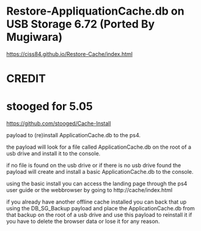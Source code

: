 # Restore-AppliquationCache.db on USB Storage 6.72 (Ported By Mugiwara)
https://ciss84.github.io/Restore-Cache/index.html

# CREDIT 
# stooged for 5.05 
https://github.com/stooged/Cache-Install

payload to (re)install ApplicationCache.db to the ps4.

the payload will look for a file called ApplicationCache.db on the root of a usb drive and install it to the console.

if no file is found on the usb drive or if there is no usb drive found the payload will create and install a basic ApplicationCache.db to the console.

using the basic install you can access the landing page through the ps4 user guide or the webbrowser by going to http://cache/index.html

if you already have another offline cache installed you can back that up using the DB_SG_Backup payload and place the ApplicationCache.db from that backup on the root of a usb drive and use this payload to reinstall it if you have to delete the browser data or lose it for any reason.
